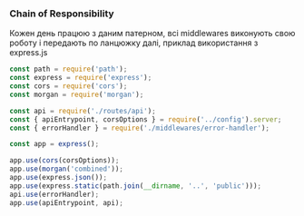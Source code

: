 ### Chain of Responsibility
Кожен день працюю з даним патерном, всі middlewares виконують свою роботу і передають по ланцюжку далі, приклад використання з express.js
```javascript
const path = require('path');
const express = require('express');
const cors = require('cors');
const morgan = require('morgan');

const api = require('./routes/api');
const { apiEntrypoint, corsOptions } = require('../config').server;
const { errorHandler } = require('./middlewares/error-handler');

const app = express();

app.use(cors(corsOptions));
app.use(morgan('combined'));
app.use(express.json());
app.use(express.static(path.join(__dirname, '..', 'public')));
api.use(errorHandler);
app.use(apiEntrypoint, api);
```
